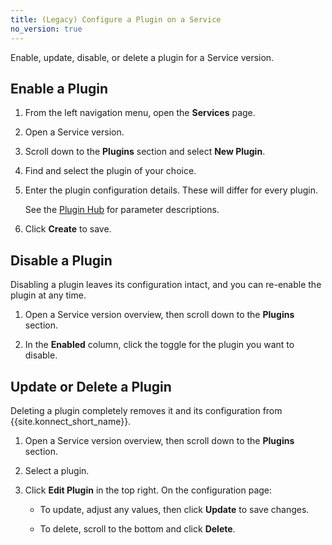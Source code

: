 ```yaml
---
title: (Legacy) Configure a Plugin on a Service
no_version: true
---
```

<!-- vale off -->
Enable, update, disable, or delete a plugin for a Service version.

## Enable a Plugin

1. From the left navigation menu, open the **Services** page.

2. Open a Service version.

2. Scroll down to the **Plugins** section and select **New Plugin**.

3. Find and select the plugin of your choice.

4. Enter the plugin configuration details. These will differ for every plugin.

    See the [Plugin Hub](/hub) for parameter descriptions.

5. Click **Create** to save.

## Disable a Plugin

Disabling a plugin leaves its configuration intact, and you can re-enable the
plugin at any time.

1. Open a Service version overview, then scroll down to the **Plugins** section.

2. In the **Enabled** column, click the toggle for the plugin you want to
disable.

## Update or Delete a Plugin

Deleting a plugin completely removes it and its configuration from
{{site.konnect_short_name}}.

1. Open a Service version overview, then scroll down to the **Plugins**
section.

2. Select a plugin.

3. Click **Edit Plugin** in the top right. On the configuration page:

    * To update, adjust any values, then click **Update** to save changes.

    * To delete, scroll to the bottom and click **Delete**.
